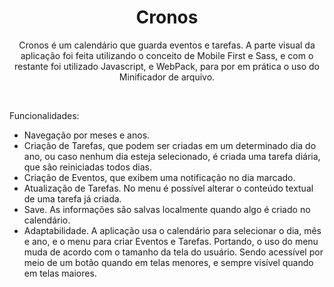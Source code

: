 <h1 align="center">Cronos</h1>
<p align="center">Cronos é um calendário que guarda eventos e tarefas. A parte visual da aplicação foi feita utilizando o conceito de Mobile First e Sass, e com o restante foi utilizado Javascript, e WebPack, para por em prática o uso do Minificador de arquivo.</p>
<br/>

Funcionalidades:
- Navegação por meses e anos.
- Criação de Tarefas, que podem ser criadas em um determinado dia do ano, ou caso nenhum dia esteja selecionado, é criada uma tarefa diária, que são reiniciadas todos dias.
- Criação de Eventos, que exibem uma notificação no dia marcado.
- Atualização de Tarefas. No menu é possível alterar o conteúdo textual de uma tarefa já criada.
- Save. As informações são salvas localmente quando algo é criado no calendário.
- Adaptabilidade. A aplicação usa o calendário para selecionar o dia, mês e ano, e o menu para criar Eventos e Tarefas. Portando, o uso do menu muda de acordo com o tamanho da tela do usuário. Sendo acessível por meio de um botão quando em telas menores, e sempre visível quando em telas maiores.

<br/>
